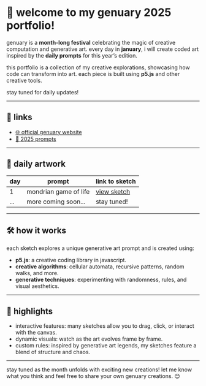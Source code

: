 # 🌟 welcome to my genuary 2025 portfolio!

genuary is a **month-long festival** celebrating the magic of creative computation and generative art. every day in **january**, i will create coded art inspired by the **daily prompts** for this year’s edition.

this portfolio is a collection of my creative explorations, showcasing how code can transform into art. each piece is built using **p5.js** and other creative tools.

stay tuned for daily updates!

---

## 🔗 links

- [🌐 official genuary website](https://genuary.art)  
- [📜 2025 prompts](https://genuary.art/prompts)

---

## 📅 daily artwork

| day | prompt                  | link to sketch                |
|-----|-------------------------|-------------------------------|
| 1   | mondrian game of life   | [view sketch](https://github.com/uditagowdety/genuary-2025/blob/main/01-mondrian-gol.js) |
| ... | more coming soon...     | stay tuned!                  |

---

## 🛠 how it works

each sketch explores a unique generative art prompt and is created using:
- **p5.js**: a creative coding library in javascript.
- **creative algorithms**: cellular automata, recursive patterns, random walks, and more.
- **generative techniques**: experimenting with randomness, rules, and visual aesthetics.

---

## 🎨 highlights

- interactive features: many sketches allow you to drag, click, or interact with the canvas.
- dynamic visuals: watch as the art evolves frame by frame.
- custom rules: inspired by generative art legends, my sketches feature a blend of structure and chaos.

---

stay tuned as the month unfolds with exciting new creations! let me know what you think and feel free to share your own genuary creations. 😊
